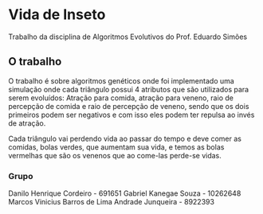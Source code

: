 # Vida de Inseto

Trabalho da disciplina de Algoritmos Evolutivos do Prof. Eduardo Simões

## O trabalho

O trabalho é sobre algoritmos genéticos onde foi implementado uma simulação onde cada triângulo possui 4 atributos que são utilizados para serem evoluídos: Atração para comida, atração para veneno, raio de percepção de comida e raio de percepção de veneno, sendo que os dois primeiros podem ser negativos e com isso eles podem ter repulsa ao invés de atração.

Cada triângulo vai perdendo vida ao passar do tempo e deve comer as comidas, bolas verdes, que aumentam sua vida, e temos as bolas vermelhas que são os venenos que ao come-las perde-se vidas.

### Grupo

Danilo Henrique Cordeiro - 691651
Gabriel Kanegae Souza - 10262648
Marcos Vinicius Barros de Lima Andrade Junqueira - 8922393